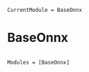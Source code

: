 ```@meta
CurrentModule = BaseOnnx
```

# BaseOnnx

```@index
```

```@autodocs
Modules = [BaseOnnx]
```
